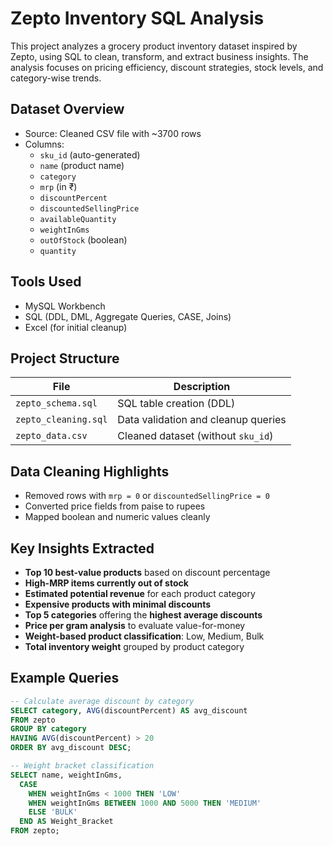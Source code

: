 # Zepto Inventory SQL Analysis

This project analyzes a grocery product inventory dataset inspired by Zepto, using SQL to clean, transform, and extract business insights. The analysis focuses on pricing efficiency, discount strategies, stock levels, and category-wise trends.

## Dataset Overview

- Source: Cleaned CSV file with ~3700 rows
- Columns:
  - `sku_id` (auto-generated)
  - `name` (product name)
  - `category`
  - `mrp` (in ₹)
  - `discountPercent`
  - `discountedSellingPrice`
  - `availableQuantity`
  - `weightInGms`
  - `outOfStock` (boolean)
  - `quantity`

## Tools Used

- MySQL Workbench
- SQL (DDL, DML, Aggregate Queries, CASE, Joins)
- Excel (for initial cleanup)

## Project Structure

| File                     | Description                                 |
|--------------------------|---------------------------------------------|
| `zepto_schema.sql`       | SQL table creation (DDL)                    |
| `zepto_cleaning.sql`     | Data validation and cleanup queries         |
| `zepto_data.csv`         | Cleaned dataset (without `sku_id`)          |

## Data Cleaning Highlights

- Removed rows with `mrp = 0` or `discountedSellingPrice = 0`
- Converted price fields from paise to rupees
- Mapped boolean and numeric values cleanly

## Key Insights Extracted

- **Top 10 best-value products** based on discount percentage
- **High-MRP items currently out of stock**
- **Estimated potential revenue** for each product category
- **Expensive products with minimal discounts**
- **Top 5 categories** offering the **highest average discounts**
- **Price per gram analysis** to evaluate value-for-money
- **Weight-based product classification**: Low, Medium, Bulk
- **Total inventory weight** grouped by product category

## Example Queries

```sql
-- Calculate average discount by category
SELECT category, AVG(discountPercent) AS avg_discount
FROM zepto
GROUP BY category
HAVING AVG(discountPercent) > 20
ORDER BY avg_discount DESC;

-- Weight bracket classification
SELECT name, weightInGms,
  CASE
    WHEN weightInGms < 1000 THEN 'LOW'
    WHEN weightInGms BETWEEN 1000 AND 5000 THEN 'MEDIUM'
    ELSE 'BULK'
  END AS Weight_Bracket
FROM zepto;
